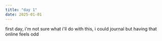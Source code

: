 ```yaml
---
title: "day 1"
date: 2025-01-01
---
```


first day, i'm not sure what i'll do with this, i could journal but having that online feels odd
